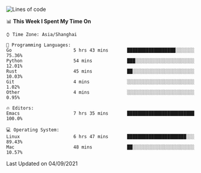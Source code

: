 <!--START_SECTION:waka-->
![Lines of code](https://img.shields.io/badge/From%20Hello%20World%20I%27ve%20Written-49772%20lines%20of%20code-blue)

📊 **This Week I Spent My Time On** 

```text
⌚︎ Time Zone: Asia/Shanghai

💬 Programming Languages: 
Go                       5 hrs 43 mins       ██████████████████░░░░░░░   75.36% 
Python                   54 mins             ███░░░░░░░░░░░░░░░░░░░░░░   12.01% 
Rust                     45 mins             ██░░░░░░░░░░░░░░░░░░░░░░░   10.03% 
Git                      4 mins              ░░░░░░░░░░░░░░░░░░░░░░░░░   1.02% 
Other                    4 mins              ░░░░░░░░░░░░░░░░░░░░░░░░░   0.95%

🔥 Editors: 
Emacs                    7 hrs 35 mins       █████████████████████████   100.0%

💻 Operating System: 
Linux                    6 hrs 47 mins       ██████████████████████░░░   89.43% 
Mac                      48 mins             ██░░░░░░░░░░░░░░░░░░░░░░░   10.57%

```


 Last Updated on 04/09/2021
<!--END_SECTION:waka-->
